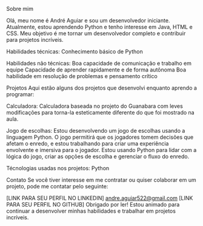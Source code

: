 Sobre mim

Olá, meu nome é André Aguiar e sou um desenvolvedor iniciante. Atualmente, estou aprendendo Python e tenho interesse em Java, HTML e CSS. Meu objetivo é me tornar um desenvolvedor completo e contribuir para projetos incríveis.

Habilidades técnicas:
Conhecimento básico de Python

Habilidades não técnicas:
Boa capacidade de comunicação e trabalho em equipe
Capacidade de aprender rapidamente e de forma autônoma
Boa habilidade em resolução de problemas e pensamento crítico

Projetos
Aqui estão alguns dos projetos que desenvolvi enquanto aprendo a programar:

Calculadora:
Calculadora baseada no projeto do Guanabara com leves modificações para torna-la esteticamente diferente do que foi mostrado na aula.

Jogo de escolhas:
Estou desenvolvendo um jogo de escolhas usando a linguagem Python. O jogo permitirá que os jogadores tomem decisões que afetam o enredo, e estou trabalhando para criar uma experiência envolvente e imersiva para o jogador. Estou usando Python para lidar com a lógica do jogo, criar as opções de escolha e gerenciar o fluxo do enredo.

Técnologias usadas nos projetos:
Python

Contato
Se você tiver interesse em me contratar ou quiser colaborar em um projeto, pode me contatar pelo seguinte:

[LINK PARA SEU PERFIL NO LINKEDIN]
andre.aguiar522@gmail.com
[LINK PARA SEU PERFIL NO GITHUB]
Obrigado por ler! Estou animado para continuar a desenvolver minhas habilidades e trabalhar em projetos incríveis.
